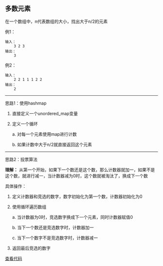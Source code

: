 ## 多数元素

在一个数组中，n代表数组的大小，找出大于n/2的元素

例1：
```
输入：
    3 2 3
输出：
    3
```

例2：
```
输入：
    2 2 1 1 1 2 2 
输出：
    2
```
***

思路1：使用hashmap

1. 直接定义一个unordered_map变量

2. 定义一个循环

    a. 对每一个元素使用map进行计数

    b. 如果计数中大于n/2就直接返回这个元素

***

思路2：投票算法

**理解：** 从第一个开始，如果下一个数还是这个数，那么计数器就加一，如果不是这个数，就进行减一，当计数器减为0时，这个数就被淘汰了，换成下一个数

具体操作：

1. 定义计数器和竞选的数字，数字初始化为第一个数，计数器初始化为0

2. 使用循环遍历数组

    a. 当计数器为0时，竞选数字换成下一个元素，同时计数器赋值0

    b. 当下一个数还是竞选数字时，计数器加一

    c. 当下一个数字不是竞选数字时，计数器减一

3. 返回最后竞选的数字

[查看代码]()